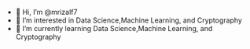 - 👋 Hi, I’m @mrizalf7
- 👀 I’m interested in Data Science,Machine Learning, and Cryptography
- 🌱 I’m currently learning Data Science,Machine Learning, and Cryptography

<!---
mrizalf7/mrizalf7 is a ✨ special ✨ repository because its `README.md` (this file) appears on your GitHub profile.
You can click the Preview link to take a look at your changes.
--->
